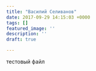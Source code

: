 ```yaml
---
title: "Василий Селиванов"
date: 2017-09-29 14:15:03 +0000
tags: []
featured_image: ''
description: ''
draft: true

---
```



тестовый файл